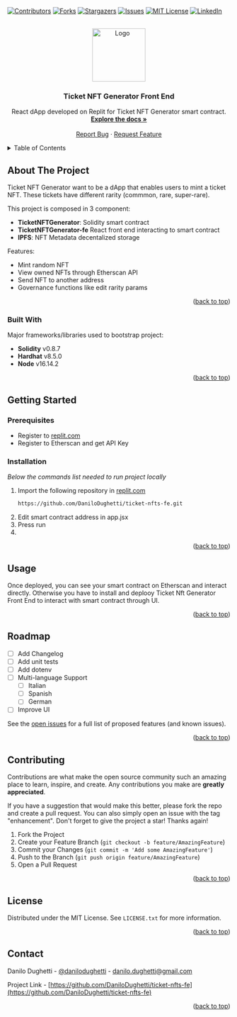<a name="readme-top"></a>

[![Contributors][contributors-shield]][contributors-url]
[![Forks][forks-shield]][forks-url]
[![Stargazers][stars-shield]][stars-url]
[![Issues][issues-shield]][issues-url]
[![MIT License][license-shield]][license-url]
[![LinkedIn][linkedin-shield]][linkedin-url]

<br />
<div align="center">
  <a href="https://github.com/DaniloDughetti">
    <img src="https://gateway.pinata.cloud/ipfs/QmXhXLFCVjRvjVyZQZ8QAixPALjPQJq2StjiKNjrs1pzNt" alt="Logo" width="120" height="120">
  </a>

  <h3 align="center">Ticket NFT Generator Front End</h3>

  <p align="center">
    React dApp developed on Replit for Ticket NFT Generator smart contract.
    <br />
    <a href="https://github.com/DaniloDughetti/ticket-nfts-fe"><strong>Explore the docs »</strong></a>
    <br />
    <br />
    <a href="https://github.com/DaniloDughetti/ticket-nfts-fe/issues">Report Bug</a>
    ·
    <a href="https://github.com/DaniloDughetti/ticket-nfts-fe/issues">Request Feature</a>
  </p>
</div>

<!-- TABLE OF CONTENTS -->
<details>
  <summary>Table of Contents</summary>
  <ol>
    <li>
      <a href="#about-the-project">About The Project</a>
      <ul>
        <li><a href="#built-with">Built With</a></li>
      </ul>
    </li>
    <li>
      <a href="#getting-started">Getting Started</a>
      <ul>
        <li><a href="#prerequisites">Prerequisites</a></li>
        <li><a href="#installation">Installation</a></li>
      </ul>
    </li>
    <li><a href="#usage">Usage</a></li>
    <li><a href="#roadmap">Roadmap</a></li>
    <li><a href="#contributing">Contributing</a></li>
    <li><a href="#license">License</a></li>
    <li><a href="#contact">Contact</a></li>
    <li><a href="#acknowledgments">Acknowledgments</a></li>
  </ol>
</details>



<!-- ABOUT THE PROJECT -->
## About The Project

Ticket NFT Generator want to be a dApp that enables users to mint a ticket NFT.
These tickets have different rarity (commmon, rare, super-rare).

This project is composed in 3 component:
- **TicketNFTGenerator**: Solidity smart contract
- **TicketNFTGenerator-fe** React front end interacting to smart contract
- **IPFS**: NFT Metadata decentalized storage

Features:
- Mint random NFT
- View owned NFTs through Etherscan API
- Send NFT to another address
- Governance functions like edit rarity params

<p align="right">(<a href="#readme-top">back to top</a>)</p>

### Built With

Major frameworks/libraries used to bootstrap project:

- **Solidity** v0.8.7
- **Hardhat** v8.5.0
- **Node** v16.14.2

<p align="right">(<a href="#readme-top">back to top</a>)</p>

## Getting Started

### Prerequisites

- Register to [replit.com](replit.com)
- Register to Etherscan and get API Key

### Installation

_Below the commands list needed to run project locally_

1. Import the following repository in [replit.com](replit.com) 
   ```sh
   https://github.com/DaniloDughetti/ticket-nfts-fe.git
   ```
2. Edit smart contract address in app.jsx
3. Press run
4. 
<p align="right">(<a href="#readme-top">back to top</a>)</p>

## Usage

Once deployed, you can see your smart contract on Etherscan and interact directly. Otherwise you have to install and deplooy Ticket Nft Generator Front End to interact with smart contract through UI.

<p align="right">(<a href="#readme-top">back to top</a>)</p>

## Roadmap

- [ ] Add Changelog
- [ ] Add unit tests
- [ ] Add dotenv
- [ ] Multi-language Support
    - [ ] Italian
    - [ ] Spanish
    - [ ] German
- [ ] Improve UI

See the [open issues](https://github.com/DaniloDughetti/ticket-nfts-fe/issues) for a full list of proposed features (and known issues).

<p align="right">(<a href="#readme-top">back to top</a>)</p>

## Contributing

Contributions are what make the open source community such an amazing place to learn, inspire, and create. Any contributions you make are **greatly appreciated**.

If you have a suggestion that would make this better, please fork the repo and create a pull request. You can also simply open an issue with the tag "enhancement".
Don't forget to give the project a star! Thanks again!

1. Fork the Project
2. Create your Feature Branch (`git checkout -b feature/AmazingFeature`)
3. Commit your Changes (`git commit -m 'Add some AmazingFeature'`)
4. Push to the Branch (`git push origin feature/AmazingFeature`)
5. Open a Pull Request

<p align="right">(<a href="#readme-top">back to top</a>)</p>

## License

Distributed under the MIT License. See `LICENSE.txt` for more information.

<p align="right">(<a href="#readme-top">back to top</a>)</p>

## Contact

Danilo Dughetti - [@danilodughetti](https://twitter.com/danilodughetti) - danilo.dughetti@gmail.com

Project Link - [https://github.com/DaniloDughetti/ticket-nfts-fe](https://github.com/DaniloDughetti/ticket-nfts-fe)

<p align="right">(<a href="#readme-top">back to top</a>)</p>

[contributors-shield]: https://img.shields.io/github/contributors/DaniloDughetti/ticket-nfts-fe.svg?style=for-the-badge
[contributors-url]: https://github.com/DaniloDughetti/ticket-nfts-fe/graphs/contributors
[forks-shield]: https://img.shields.io/github/forks/DaniloDughetti/ticket-nfts-fe.svg?style=for-the-badge
[forks-url]: https://github.com/DaniloDughetti/ticket-nfts-fe/network/members
[stars-shield]: https://img.shields.io/github/stars/DaniloDughetti/ticket-nfts-fe.svg?style=for-the-badge
[stars-url]: https://github.com/DaniloDughetti/ticket-nfts-fe/stargazers
[issues-shield]: https://img.shields.io/github/issues/DaniloDughetti/ticket-nfts-fe.svg?style=for-the-badge
[issues-url]: https://github.com/DaniloDughetti/ticket-nfts-fe/issues
[license-shield]: https://img.shields.io/github/license/DaniloDughetti/ticket-nfts-fe.svg?style=for-the-badge
[license-url]: https://github.com/DaniloDughetti/ticket-nfts-fe/blob/master/LICENSE.txt
[linkedin-shield]: https://img.shields.io/badge/-LinkedIn-black.svg?style=for-the-badge&logo=linkedin&colorB=555
[linkedin-url]: https://linkedin.com/in/danilodughetti